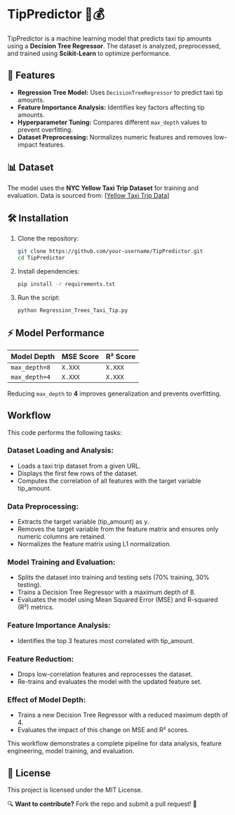 
# TipPredictor 🚖💰

TipPredictor is a machine learning model that predicts taxi tip amounts using a **Decision Tree Regressor**. The dataset is analyzed, preprocessed, and trained using **Scikit-Learn** to optimize performance.

## 🚀 Features
- **Regression Tree Model:** Uses `DecisionTreeRegressor` to predict taxi tip amounts.
- **Feature Importance Analysis:** Identifies key factors affecting tip amounts.
- **Hyperparameter Tuning:** Compares different `max_depth` values to prevent overfitting.
- **Dataset Preprocessing:** Normalizes numeric features and removes low-impact features.

## 📊 Dataset
The model uses the **NYC Yellow Taxi Trip Dataset** for training and evaluation.
Data is sourced from:
[[Yellow Taxi Trip Data](https://github.com/Kirankumarvel/TipPredictor/blob/main/yellow_tripdata.csv)]

## 🛠 Installation
1. Clone the repository:
    ```sh
    git clone https://github.com/your-username/TipPredictor.git
    cd TipPredictor
    ```
2. Install dependencies:
    ```sh
    pip install -r requirements.txt
    ```
3. Run the script:
    ```sh
    python Regression_Trees_Taxi_Tip.py
    ```

## ⚡ Model Performance
| Model Depth | MSE Score | R² Score |
|-------------|----------|---------|
| `max_depth=8` | `X.XXX` | `X.XXX` |
| `max_depth=4` | `X.XXX` | `X.XXX` |

Reducing `max_depth` to **4** improves generalization and prevents overfitting.

## Workflow

This code performs the following tasks:

### Dataset Loading and Analysis:
- Loads a taxi trip dataset from a given URL.
- Displays the first few rows of the dataset.
- Computes the correlation of all features with the target variable tip_amount.

### Data Preprocessing:
- Extracts the target variable (tip_amount) as y.
- Removes the target variable from the feature matrix and ensures only numeric columns are retained.
- Normalizes the feature matrix using L1 normalization.

### Model Training and Evaluation:
- Splits the dataset into training and testing sets (70% training, 30% testing).
- Trains a Decision Tree Regressor with a maximum depth of 8.
- Evaluates the model using Mean Squared Error (MSE) and R-squared (R²) metrics.

### Feature Importance Analysis:
- Identifies the top 3 features most correlated with tip_amount.

### Feature Reduction:
- Drops low-correlation features and reprocesses the dataset.
- Re-trains and evaluates the model with the updated feature set.

### Effect of Model Depth:
- Trains a new Decision Tree Regressor with a reduced maximum depth of 4.
- Evaluates the impact of this change on MSE and R² scores.

This workflow demonstrates a complete pipeline for data analysis, feature engineering, model training, and evaluation.



## 📜 License

This project is licensed under the MIT License.



🔍 **Want to contribute?** Fork the repo and submit a pull request! 🚀



